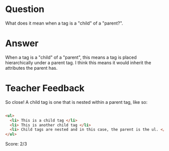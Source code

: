# Question

What does it mean when a tag is a "child" of a "parent?".

# Answer

When a tag is a "child" of a "parent", this means a tag is placed hierarchically under a parent tag. I think this means it would inherit the attributes the parent has.

# Teacher Feedback

So close! A child tag is one that is nested within a parent tag, like so: 

```html

<ul>
  <li> This is a child tag </li>
  <li> This is another child tag </li>
  <li> Child tags are nested and in this case, the parent is the ul. </li>
</ul>

```

Score: 2/3